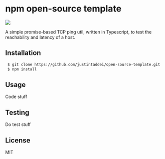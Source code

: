 # npm open-source template

![](https://img.shields.io/badge/status-awesome-red.svg?style=flat)

A simple promise-based TCP ping util, written in Typescript, to test the reachability and latency of a host.

## Installation

```bash
 $ git clone https://github.com/justintaddei/open-source-template.git
 $ npm install
```

## Usage

Code stuff

## Testing

Do test stuff

## License

MIT
